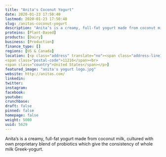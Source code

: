 ```yaml
---
title: "Anita's Coconut Yogurt"
date: 2020-01-23 17:50:40
lastmod: 2020-01-23 17:50:40
slug: /anitas-coconut-yogurt
description: "Anita’s is a creamy, full-fat yogurt made from coconut milk, cultured with own proprietary blend of probiotics which give the consistency of whole milk Greek-yogurt."
proteins: [Plant-Based]
products: [Dairy]
business: [Production]
finance_type: []
regions: [US & Canada]
location: [<p class="address" translate="no"><span class="address-line1">Brooklyn Avenue</span><br>
<span class="postal-code">11216</span><br>
<span class="country">United States</span></p>]
featured_image: "anita's yogurt logo.jpg"
website: http://anitas.com/
linkedin: 
twitter: 
instagram: 
facebook: 
youtube: 
crunchbase: 
draft: false
pinned: false
homepage: false
weight: 5000
uuid: 5629
---
```

Anita’s is a creamy, full-fat yogurt made from coconut milk, cultured with own proprietary blend of probiotics which give the consistency of whole milk Greek-yogurt.
